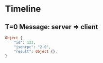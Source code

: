 # Timeline

## T=0 Message: server => client

```php
Object {
    "id": 123,
    "jsonrpc": "2.0",
    "result": Object {},
}
```
